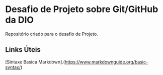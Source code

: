 # Desafio de Projeto sobre Git/GitHub da DIO
Repositório criado para o desafio de Projeto.

## Links Úteis
[Sintaxe Basica Markdown].(https://www.markdownguide.org/basic-syntax/)


